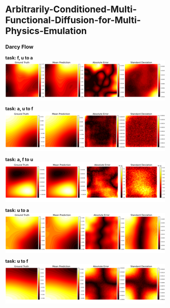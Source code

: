 # Arbitrarily-Conditioned-Multi-Functional-Diffusion-for-Multi-Physics-Emulation

### Darcy Flow


**task: f, u to a**  
![](figs/darcy_a.png)

**task: a, u to f**  
![](figs/darcy_f.png)

**task: a, f to u**  
![](figs/darcy_u.png)

**task: u to a**  
![](figs/darcy_u_a.png)

**task: u to f**  
![](figs/darcy_u_f.png)

